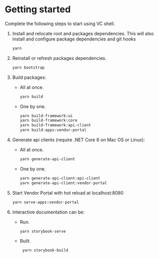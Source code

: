 # Getting started

Complete the following steps to start using VC shell.

1. Install and relocate root and packages dependencies. This will also install and configure package dependencies and git hooks
    ```bash
    yarn
    ```
1. Reinstall or refresh packages dependencies.
    ```bash
    yarn bootstrap
    ```
1. Build packages:
    * All at once.
        ```bash
        yarn build
        ```
    * One by one.
        ```bash
        yarn build-framework:ui
        yarn build-framework:core
        yarn build-framework:api-client
        yarn build-apps:vendor-portal
        ```

1. Generate api clients (require .NET Core 6 on Mac OS or Linux):
    * All at once.
        ```bash
        yarn generate-api-client
        ```
    * One by one.
        ```bash
        yarn generate-api-client:api-client
        yarn generate-api-client:vendor-portal
        ```

1. Start Vendor Portal with hot reload at localhost:8080
    ```bash
    yarn serve-apps:vendor-portal
    ```

1. Interactive documentation can be:
    * Run.
        ```bash
        yarn storybook-serve
        ```
    * Built.
        ```bash
         yarn storybook-build
        ```
